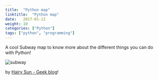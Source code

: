 ```yaml
---
title:  "Python map"
linktitle:  "Python map"
date:   2017-01-12
weight: 10
categories: ["Python"]
tags: ["python", "programming"]
---
```


A cool Subway map to know more about the different things you can do with Python!

![subway](/img/subway.png)

by [Hairy Sun - Geek blog](http://hairysun.com/blog/2014/05/06/subway-map-to-python/)!
